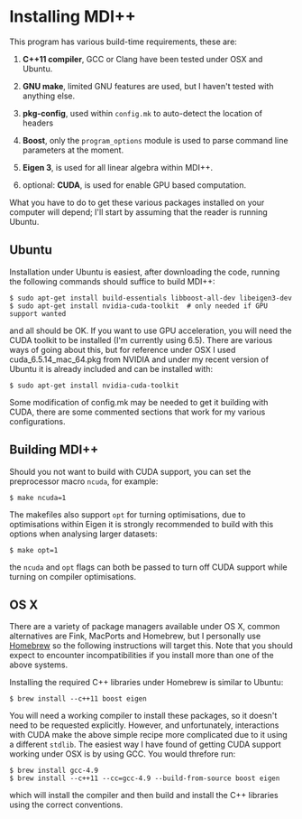 # Installing MDI++ #

This program has various build-time requirements, these are:

1. **C++11 compiler**, GCC or Clang have been tested under OSX and
   Ubuntu.

2. **GNU make**, limited GNU features are used, but I haven't tested
   with anything else.

3. **pkg-config**, used within `config.mk` to auto-detect the location
   of headers

4. **Boost**, only the `program_options` module is used to parse command
   line parameters at the moment.

5. **Eigen 3**, is used for all linear algebra within MDI++.

6. optional: **CUDA**, is used for enable GPU based computation.

What you have to do to get these various packages installed on your
computer will depend; I'll start by assuming that the reader is
running Ubuntu.

## Ubuntu ##

Installation under Ubuntu is easiest, after downloading the code,
running the following commands should suffice to build MDI++:

    $ sudo apt-get install build-essentials libboost-all-dev libeigen3-dev
	$ sudo apt-get install nvidia-cuda-toolkit  # only needed if GPU support wanted

and all should be OK.  If you want to use GPU acceleration, you will
need the CUDA toolkit to be installed (I'm currently using 6.5).
There are various ways of going about this, but for reference under
OSX I used cuda_6.5.14_mac_64.pkg from NVIDIA and under my recent
version of Ubuntu it is already included and can be installed with:

    $ sudo apt-get install nvidia-cuda-toolkit

Some modification of config.mk may be needed to get it building with
CUDA, there are some commented sections that work for my various
configurations.

## Building MDI++ ##

Should you not want to build with CUDA support, you can set the
preprocessor macro `ncuda`, for example:

    $ make ncuda=1

The makefiles also support `opt` for turning optimisations, due to
optimisations within Eigen it is strongly recommended to build with
this options when analysing larger datasets:

    $ make opt=1

the `ncuda` and `opt` flags can both be passed to turn off CUDA
support while turning on compiler optimisations.

## OS X ##

There are a variety of package managers available under OS X, common
alternatives are Fink, MacPorts and Homebrew, but I personally use
[Homebrew](http://brew.sh/) so the following instructions will target
this.  Note that you should expect to encounter incompatibilities if
you install more than one of the above systems.

Installing the required C++ libraries under Homebrew is similar to
Ubuntu:

    $ brew install --c++11 boost eigen

You will need a working compiler to install these packages, so it
doesn't need to be requested explicitly.  However, and unfortunately,
interactions with CUDA make the above simple recipe more complicated
due to it using a different `stdlib`.  The easiest way I have found of
getting CUDA support working under OSX is by using GCC.  You would
threfore run:

    $ brew install gcc-4.9
    $ brew install --c++11 --cc=gcc-4.9 --build-from-source boost eigen

which will install the compiler and then build and install the C++
libraries using the correct conventions.
